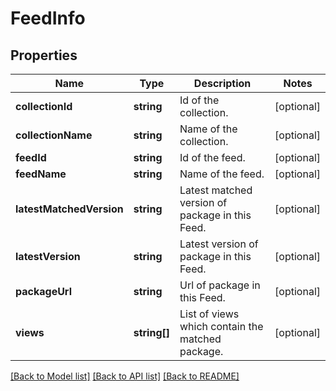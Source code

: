 # FeedInfo

## Properties
Name | Type | Description | Notes
------------ | ------------- | ------------- | -------------
**collectionId** | **string** | Id of the collection. | [optional] 
**collectionName** | **string** | Name of the collection. | [optional] 
**feedId** | **string** | Id of the feed. | [optional] 
**feedName** | **string** | Name of the feed. | [optional] 
**latestMatchedVersion** | **string** | Latest matched version of package in this Feed. | [optional] 
**latestVersion** | **string** | Latest version of package in this Feed. | [optional] 
**packageUrl** | **string** | Url of package in this Feed. | [optional] 
**views** | **string[]** | List of views which contain the matched package. | [optional] 

[[Back to Model list]](../README.md#documentation-for-models) [[Back to API list]](../README.md#documentation-for-api-endpoints) [[Back to README]](../README.md)



